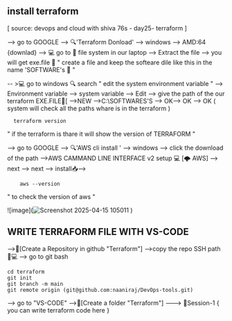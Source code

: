 ## install terraform
[ source: devops and cloud with shiva 76s - day25- terraform ]

--> go to GOOGLE --> 🔍'Terraform Donload' --> windows --> AMD:64 {downlad}
--> 💻 go to 📁 file system in our laptop -->
Extract the file --> you will get exe.file 📄 " create a file and keep the softeare dile like this in the name 'SOFTWARE's 📄 "
 
-- >💻 go to windows 🔍 search " edit the system environment variable "  --> Environment variable 
--> system variable --> 
Edit --> give the path of the our terraform EXE.FILE📄[ -->NEW -->C:\SOFTWARES'S --> OK--> OK --> OK
      ( system will check all the paths whare is in the terraform )
          
      terraform version
      
 " if the terraform is thare it will show the  version of TERRAFORM "
 
 --> go to GOOGLE --> 🔍'AWS cli install ' -->  windows -->
 click the download of the path 
 -->AWS CAMMAND LINE INTERFACE v2 setup 💻 [🌩️ AWS]
   --> next --> next --> install📥--> 
   
        aws --version
" to check the version of aws "

![image](![Screenshot 2025-04-15 105011](https://github.com/user-attachments/assets/f53811c1-c51e-46f8-a8d0-f2e6234c24a8)
)

## WRITE TERRAFORM FILE WITH VS-CODE

-->🐙[Create a Repository in github "Terraform"] -->copy the repo SSH path 
    🐙💻 --> go to git bash 

    cd terraform
    git init
    git branch -m main
    git remote origin (git@github.com:naaniraj/DevOps-tools.git)

--> go to   "VS-CODE"  -->📁[Create a folder "Terraform"]
    ---> 📄Session-1 { you can write terraform code here }

  

   

   

   

